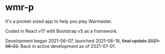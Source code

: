 # wmr-p
It's a pocket-sized app to help you play Warmaster.

Coded in React v17 with Bootstrap v5 as a framework.

Development began 2021-06-07, launched 2021-06-18, <s>final update 2021-06-22.</s> Back in active development as of 2021-07-01.
